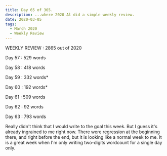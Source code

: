 ```yaml
---
title: Day 65 of 365.
description: ...where 2020 Al did a simple weekly review.
date: 2020-03-05
tags:
  - March 2020
  - Weekly Review
---
```


WEEKLY REVIEW : 2865 out of 2020

Day 57 : 529  words

Day 58 : 418  words

Day 59 : 332  words*

Day 60 : 192  words*

Day 61 : 509  words

Day 62 : 92   words

Day 63 : 793  words

Really didn't think that I would write to the goal this week. But I guess it's already ingrained to me right now. There were regression at the beginning there, and right before the end, but it is looking like a normal week to me. It is a great week when I'm only writing two-digits wordcount for a single day only.
